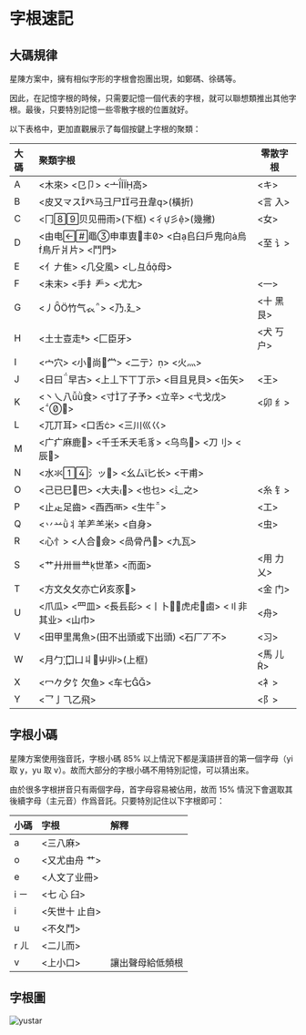 # 字根速記

## 大碼規律

星陳方案中，擁有相似字形的字根會抱團出現，如鄭碼、徐碼等。

因此，在記憶字根的時候，只需要記憶一個代表的字根，就可以聯想類推出其他字根。最後，只要特別記憶一些零散字根的位置就好。

以下表格中，更加直觀展示了每個按鍵上字根的聚類：

<div class="zigen-font">

| 大碼 | 聚類字根                                                 | 零散字根   |
| :--- | :------------------------------------------------------- | ---------- |
| A    | <木來> <㔾卩> <亠高>                                 | <キ>       |
| B    | <皮又龴ス癶马彐尸弓丑韋>(橫折)                       | <言 入>    |
| C    | <冂贝见冊雨>(下框) <彳彡>(幾撇)                      | <女>       |
| D    | <由电黽申車叀丰> <白𠂤臼戶鬼向烏鳥斤爿片> <鬥門>  | <至 讠>    |
| E    | <亻𠂇隹> <几殳風> <乚彑母>                              |            |
| F    | <未末> <手扌龵> <尤尢>                                   | <一>       |
| G    | <丿竹气𧘇> <乃廴>                                     | <十 黑 艮> |
| H    | <土士壴走> <匚臣牙>                                     | <犬 丂 户> |
| I    | <宀穴> <小尚龸> <二亍冫> <火灬>                       |            |
| J    | <日曰早古> <上丄下丅丁示> <目且見貝> <缶矢>             | <王>       |
| K    | <丶乀八食> <寸了子予> <立辛> <弋戈戊> <𠁁>           | <卯 纟>    |
| L    | <兀丌耳> <口舌> <三川巛巜>                              |            |
| M    | <广疒麻鹿> <千壬禾夭毛豸> <乌鸟> <刀刂> <辰>          |            |
| N    | <水氺氵ッ> <幺厶匕长> <干甫>                         |            |
| O    | <己已巳巴> <大夫> <也乜> <辶之>                       | <糸 钅>    |
| P    | <止龰足齒> <酉西襾> <生牛>                              | <工>       |
| Q    | <丷䒑丬羊⺶⺷米> <自身>                                   | <虫>       |
| R    | <心忄> <人合僉> <咼骨冎> <九瓦>                        |            |
| S    | <艹廾卅卌龷世革> <而面>                                 | <用 力 乂> |
| T    | <方文夂攵亦亡亥豕𧰨>                                     | <金 门>    |
| U    | <爪瓜> <罒皿> <長镸髟> <丨卜虎虍鹵> <〢非其业> <山巾> | <舟>       |
| V    | <田甲里禺魚>(田不出頭或下出頭) <石厂丆不>                | <习>       |
| W    | <月勹 囗凵丩屮丱>(上框)                               | <馬 儿>   |
| X    | <冖𠂊夕饣欠鱼> <车七>                                   | <衤>       |
| Y    | <乛亅⺄乙飛>                                              | <阝>       |

</div>

## 字根小碼

星陳方案使用強音託，字根小碼 85% 以上情況下都是漢語拼音的第一個字母（yi 取 y，yu 取 v）。故而大部分的字根小碼不用特別記憶，可以猜出來。

由於很多字根拼音只有兩個字母，首字母容易被佔用，故而 15% 情況下會選取其後續字母（主元音）作爲音託。只要特別記住以下字根即可：

| 小碼 | 字根          | 解釋             |
| :--- | :------------ | :--------------- |
| a    | <三八麻>      |                  |
| o    | <又尤由舟 艹> |                  |
| e    | <人文了业冊>  |                  |
| i ㄧ | <七 心 臼>    |                  |
| i    | <矢世十 止自> |                  |
| u    | <不夂鬥>      |                  |
| r ㄦ | <二儿而>      |                  |
| v    | <上小口>      | 讓出聲母給低頻根 |

## 字根圖

![yustar](/yustar.png)
